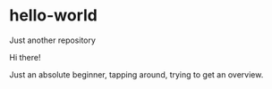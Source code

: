 # hello-world
Just another repository

Hi there!

Just an absolute beginner, tapping around, trying to get an overview.
